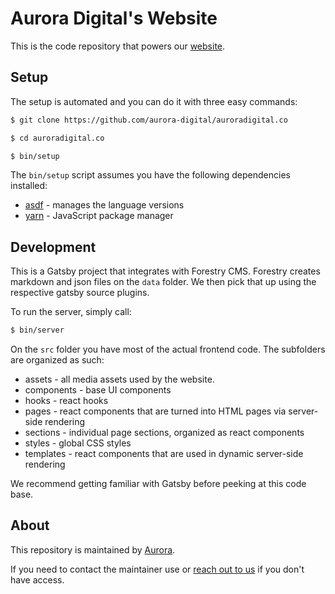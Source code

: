# Aurora Digital's Website

This is the code repository that powers our [website](https://auroradigital.co).

## Setup

The setup is automated and you can do it with three easy commands:

```bash
$ git clone https://github.com/aurora-digital/auroradigital.co

$ cd auroradigital.co

$ bin/setup
```

The `bin/setup` script assumes you have the following dependencies installed:

* [asdf](https://github.com/asdf-vm/asdf) - manages the language versions
* [yarn](https://yarnpkg.com/lang/en/) - JavaScript package manager

## Development

This is a Gatsby project that integrates with Forestry CMS. Forestry creates markdown and json files on the `data` folder. We then pick that up using the respective gatsby source plugins.

To run the server, simply call:

```bash
$ bin/server
```

On the `src` folder you have most of the actual frontend code. The subfolders are organized as such:
* assets - all media assets used by the website.
* components - base UI components
* hooks - react hooks
* pages - react components that are turned into HTML pages via server-side rendering
* sections - individual page sections, organized as react components
* styles - global CSS styles
* templates - react components that are used in dynamic server-side rendering

We recommend getting familiar with Gatsby before peeking at this code base.

## About

This repository is maintained by [Aurora](http://auroradigital.co).

If you need to contact the maintainer use or <a href="mailto:contact@auroradigital.co">reach out to us</a> if you don't have access.
